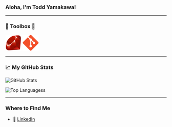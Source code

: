 ### Aloha, I'm Todd Yamakawa!



---
### 🧰 Toolbox 🧰
<img src="https://github.com/devicons/devicon/blob/master/icons/ruby/ruby-original.svg" alt="Ruby Logo" width="50" height="50" /> <img src="https://github.com/devicons/devicon/blob/master/icons/git/git-original.svg" alt="Git Logo" width="50" height="50" />


---
### 📈 My GitHub Stats
![GitHub Stats](https://github-readme-stats.vercel.app/api?username=toddyamakawa)

![Top Languagess](https://github-readme-stats.vercel.app/api/top-langs/?username=toddyamakawa&hide=css,tcl)

---
### Where to Find Me
- 🤝 [LinkedIn](https://www.linkedin.com/in/toddyamakawa/)



<!--
TODO:
<img src="https://cdn.worldvectorlogo.com/logos/arm-logo-2017.svg" alt="Arm logo" width="50" height="50" />
<img src="https://cdn.worldvectorlogo.com/logos/amd-logo-1.svg" alt="AMD logo" width="50" height="50" />


- https://github.com/devicons/devicon/blob/master/icons/linkedin/linkedin-original.svg
- https://github.com/devicons/devicon/blob/master/icons/jenkins/jenkins-original.svg

https://github.com/devicons/devicon/blob/master/icons/vim/vim-original.svg
https://github.com/devicons/devicon/blob/master/icons/bash/bash-original.svg
https://github.com/devicons/devicon/blob/master/icons/c/c-original.svg
https://github.com/devicons/devicon/blob/master/icons/cplusplus/cplusplus-original.svg
https://github.com/devicons/devicon/blob/master/icons/python/python-original.svg

https://github.com/devicons/devicon/blob/master/icons/confluence/confluence-original.svg

https://github.com/devicons/devicon/blob/master/icons/docker/docker-plain.svg

https://github.com/devicons/devicon/blob/master/icons/github/github-original.svg

https://github.com/devicons/devicon/blob/master/icons/redhat/redhat-original.svg
https://github.com/devicons/devicon/blob/master/icons/slack/slack-original.svg


-->


<!--
Search for Icons:
- https://github.com/devicons/devicon/tree/master/icons
- https://worldvectorlogo.com/

Here are some ideas to get you started:

👋

- 🔭 I’m currently working on ...
- 🌱 I’m currently learning ...
- 👯 I’m looking to collaborate on ...
- 🤔 I’m looking for help with ...
- 💬 Ask me about ...
- 📫 How to reach me: ...
- 😄 Pronouns: ...
- ⚡ Fun fact: ...
-->
